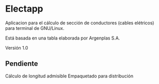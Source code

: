 # Electapp

Aplicacion para el cálculo de sección de conductores (cables elétricos) para terminal de GNU/Linux.

Está basada en una tabla elaborada por Argenplas S.A.

Versión 1.0

## Pendiente

Cálculo de longitud admisible
Empaquetado para distribución

